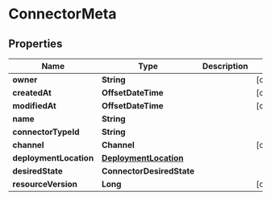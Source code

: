

# ConnectorMeta


## Properties

Name | Type | Description | Notes
------------ | ------------- | ------------- | -------------
**owner** | **String** |  |  [optional]
**createdAt** | **OffsetDateTime** |  |  [optional]
**modifiedAt** | **OffsetDateTime** |  |  [optional]
**name** | **String** |  | 
**connectorTypeId** | **String** |  | 
**channel** | **Channel** |  |  [optional]
**deploymentLocation** | [**DeploymentLocation**](DeploymentLocation.md) |  | 
**desiredState** | **ConnectorDesiredState** |  | 
**resourceVersion** | **Long** |  |  [optional]



